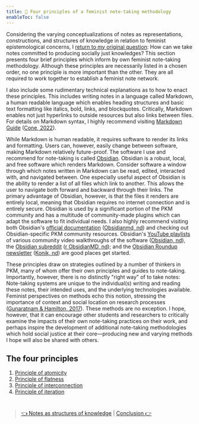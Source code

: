 ```yaml
---
title: 📖 Four principles of a feminist note-taking methodology
enableToc: false
---
```


Considering the varying conceptualizations of notes as representations, constructions, and structures of knowledge in relation to feminist epistemological concerns, I [return to my original question](pa2%20Introduction.md): How can we take notes committed to producing socially just knowledges? This section presents four brief principles which inform by own feminist note-taking methodology. Although these principles are necessarily listed in a chosen order, no one principle is more important than the other. They are all required to work together to establish a feminist note network.

I also include some rudimentary technical explanations as to how to enact these principles. This includes writing notes in a language called Markdown, a human readable language which enables heading structures and basic text formatting like italics, bold, links, and blockquotes. Critically, Markdown enables not just hyperlinks to outside resources but also links between files. For details on Markdown syntax, I highly recommend visiting [Markdown Guide](https://www.markdownguide.org) ([Cone, 2022](References/Cone,%202022.md)).

While Markdown is human readable, it requires software to render its links and formatting. Users can, however, easily change between software, making Markdown relatively future-proof. The software I use and recommend for note-taking is called [Obsidian](https://obsidian.md). Obsidian is a robust, local, and free software which renders Markdown. Consider software a window through which notes written in Markdown can be read, edited, interacted with, and navigated between. One especially useful aspect of Obsidian is the ability to render a list of all files which link to another. This allows the user to navigate both forward and backward through their links. The primary advantage of Obsidian, however, is that the files it renders are entirely local, meaning that Obsidian requires no internet connection and is entirely secure. Obsidian is used by a significant portion of the PKM community and has a multitude of community-made plugins which can adapt the software to fit individual needs. I also highly recommend visiting both Obsidian's [official documentation](https://help.obsidian.md/Obsidian/Index) ([Obsidianmd, nd](References/Obsidianmd,%20nd.md)) and checking out Obsidian-specific PKM community resources. Obsidian's [YouTube playlists](https://www.youtube.com/@obsdmd/playlists) of various community video walkthroughs of the software ([Obsidian, nd](References/Obsidian,%20nd.md)), the [Obsidian subreddit](https://www.reddit.com/r/obsidianmd) ([r ObsidianMD, nd](References/r%20ObsidianMD,%20nd.md)); and the [Obsidian Roundup newsletter](https://www.reddit.com/r/obsidianmd) ([Konik, nd](References/Konik,%20nd.md)) are good places get started.

These principles draw on strategies outlined by a number of thinkers in PKM, many of whom offer their own principles and guides to note-taking. Importantly, however, there is no distinctly "right way" of to take notes: Note-taking systems are unique to the individual(s) writing and reading these notes, their intended uses, and the underlying technologies available. Feminist perspectives on methods echo this notion, stressing the importance of context and social location on research processes ([Gunaratnam & Hamilton, 2017](References/Gunaratnam%20&%20Hamilton,%202017.md)). These methods are no exception. I hope, however, that it can encourage other students and researchers to critically examine the impacts of their own note-taking practices on their work, and perhaps inspire the development of additional note-taking methodologies which hold social justice at their core—producing new and varying methods I hope will also be shared with others.

## The four principles

1. [Principle of atomicity](pa6a%20Principle%20of%20atomicity.md)
1. [Principle of flatness](pa6b%20Principle%20of%20flatness.md)
1. [Principle of interconnection](pa6c%20Principle%20of%20interconnection.md)
1. [Principle of iteration](pa6d%20Principle%20of%20iteration.md)

# 

 > 
 > [👈 Notes as structures of knowledge](pa5%20Notes%20as%20structures%20of%20knowledge.md) | [Conclusion 👉](pa7%20Conclusion.md)
